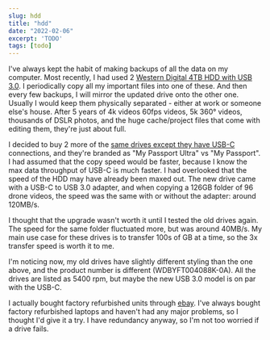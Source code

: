 ```yaml
---
slug: hdd
title: "hdd"
date: "2022-02-06"
excerpt: 'TODO'
tags: [todo]
---
```


I've always kept the habit of making backups of all the data on my computer. Most recently, I had used 2 [Western Digital 4TB HDD with USB 3.0](https://amzn.to/3GtMWeE). I periodically copy all my important files into one of these. And then every few backups, I will mirror the updated drive onto the other one. Usually I would keep them physically separated - either at work or someone else's house. After 5 years of 4k videos 60fps videos, 5k 360° videos, thousands of DSLR photos, and the huge cache/project files that come with editing them, they're just about full.

I decided to buy 2 more of the [same drives except they have USB-C](https://amzn.to/3GyMOdE) connections, and they're branded as "My Passport Ultra" vs "My Passport". I had assumed that the copy speed would be faster, because I know the max data throughput of USB-C is much faster. I had overlooked that the speed of the HDD may have already been maxed out. The new drive came with a USB-C to USB 3.0 adapter, and when copying a 126GB folder of 96 drone videos, the speed was the same with or without the adapter: around 120MB/s.

I thought that the upgrade wasn't worth it until I tested the old drives again. The speed for the same folder fluctuated more, but was around 40MB/s. My main use case for these drives is to transfer 100s of GB at a time, so the 3x transfer speed is worth it to me.

I'm noticing now, my old drives have slightly different styling than the one above, and the product number is different (WDBYFT004088K-0A). All the drives are listed as 5400 rpm, but maybe the new USB 3.0 model is on par with the USB-C.

I actually bought factory refurbished units through [ebay](https://www.ebay.com/itm/294540834277?epid=28048591677&hash=item44940075e5:g:NbsAAOSwuVFhjZ1C). I've always bought factory refurbished laptops and haven't had any major problems, so I thought I'd give it a try. I have redundancy anyway, so I'm not too worried if a drive fails.
